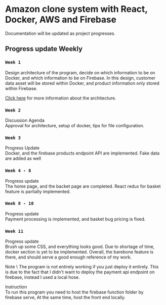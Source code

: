 # Amazon clone system with React, Docker, AWS and Firebase

Documentation will be updated as project progresses.

## Progress update Weekly

### `Week 1`

Design architecture of the program, decide on which information to be on Docker, and which information to be on Firebase. In this design, customer data asset will be stored within Docker, and product information only stored within Firebase.

[Click here](https://github.com/Flazzing/Amazon-Ecommerce-with-AWS/blob/master/Architecture/architecture.png) for more information about the architecture.

### `Week 2`

Discussion Agenda \
Approval for architecture, setup of docker, tips for file configuration.

### `Week 3`

Progress Update \
Docker, and the firebase products endpoint API are implemented. Fake data are added as well

### `Week 4 - 8`

Progress update \
The home page, and the backet page are completed. React redux for basket feature is partially implemented.

### `Week 8 - 10`

Progress update \
Payment processing is implemented, and basket bug pricing is fixed.

### `Week 11`

Progress update \
Brush up some CSS, and everything looks good. Due to shortage of time, docker section is yet to be implemented. Overall, the barebone feature is there, and should serve a good enough reference of my work.

Note \ 
The program is not entirely working if you just deploy it entirely. This is due to the fact that I didn't want to deploy the payment api endpoint on firebase, instead I used a local hose. 

Instruction \
To run this program you need to host the firebase function folder by firebase serve, 
At the same time, host the front end locally.
